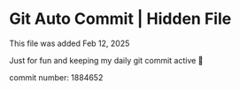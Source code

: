 # Git Auto Commit | Hidden File

This file was added Feb 12, 2025

Just for fun and keeping my daily git commit active 🤪

commit number: 1884652
